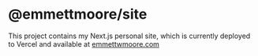 # @emmettmoore/site

This project contains my Next.js personal site, which is currently deployed to Vercel and available at [emmettwmoore.com](https://emmettwmoore.com)
